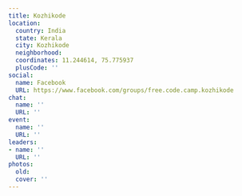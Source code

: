```yaml
---
title: Kozhikode
location:
  country: India
  state: Kerala
  city: Kozhikode
  neighborhood: 
  coordinates: 11.244614, 75.775937
  plusCode: ''
social:
  name: Facebook
  URL: https://www.facebook.com/groups/free.code.camp.kozhikode
chat:
  name: ''
  URL: ''
event:
  name: ''
  URL: ''
leaders:
- name: ''
  URL: ''
photos:
  old: 
  cover: ''
---
```

